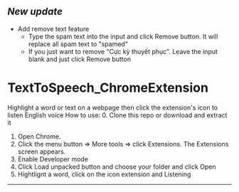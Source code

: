 

## *New update*

- Add remove text feature
    - Type the spam text into the input and click Remove button. It will replace all spam text to "spamed"
    - If you just want to remove "Cực kỳ thuyết phục". Leave the input blank and just click Remove button
# TextToSpeech_ChromeExtension
Highlight a word or text on a webpage then click the extension's icon to listen English voice
How to use:
0. Clone this repo or download and extract it
1. Open Chrome.
2. Click the menu button =>  More tools =>  click Extensions. The Extensions screen appears.
3. Enable Developer mode
4. Click Load unpacked button and choose your folder and click Open
5. Hightlignt a word, click on the icon extension and Listening
----------
